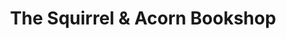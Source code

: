 ---
title: "The Squirrel & Acorn Bookshop"
url: /state-college/the-squirrel-und-acorn-bookshop/
shop: Bücher
---